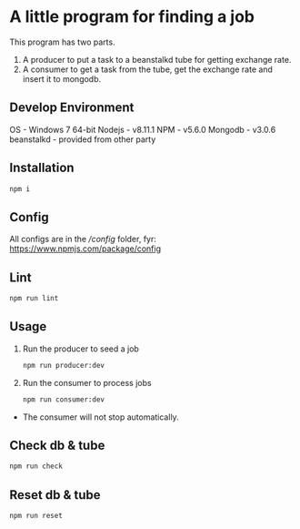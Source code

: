 # A little program for finding a job

This program has two parts.
1. A producer to put a task to a beanstalkd tube for getting exchange rate.
2. A consumer to get a task from the tube, get the exchange rate and insert it to mongodb.

## Develop Environment

OS - Windows 7 64-bit
Nodejs - v8.11.1
NPM - v5.6.0
Mongodb - v3.0.6
beanstalkd - provided from other party

## Installation

```bash
npm i
```

## Config

All configs are in the */config* folder, fyr:
https://www.npmjs.com/package/config

## Lint

```bash
npm run lint
```

## Usage

1. Run the producer to seed a job
    ```bash
    npm run producer:dev
    ```

2. Run the consumer to process jobs
    ```bash
    npm run consumer:dev
    ```

* The consumer will not stop automatically.

## Check db & tube

```bash
npm run check
```

## Reset db & tube

```bash
npm run reset
```